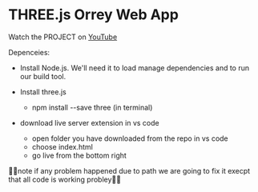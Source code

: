 # THREE.js Orrey Web App

Watch the PROJECT on [YouTube](https://youtu.be/6aMwjUjeV8A?si=kb-xIRIHjhDrsM0s)

Depenceies:
- Install Node.js. We'll need it to load manage dependencies and to run our build tool.
- Install three.js 
    - npm install --save three (in terminal)

- download live server extension in vs code 
    - open folder you have downloaded from the repo in vs code
    - choose index.html 
    - go live from the bottom right


🔴🔴note if any problem happened due to path we are going to fix it execpt that all code is working probley🔴🔴

